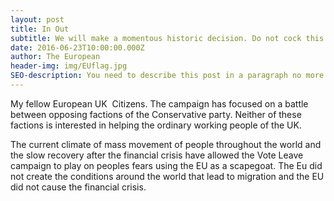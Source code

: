 ```yaml
---
layout: post
title: In Out
subtitle: We will make a momentous historic decision. Do not cock this up. Vote in for the sake of your children and their children.
date: 2016-06-23T10:00:00.000Z
author: The European
header-img: img/EUflag.jpg
SEO-description: You need to describe this post in a paragraph no more than 160 characters (including spaces)
---
```



My fellow European UK  Citizens. The campaign has focused on a battle between opposing factions of the Conservative party. Neither of these factions is interested in helping the ordinary working people of the UK.

The current climate of mass movement of people throughout the world and the slow recovery after the financial crisis have allowed the Vote Leave campaign to play on peoples fears using the EU as a scapegoat. The Eu did not create the conditions around the world that lead to migration and the EU did not cause the financial crisis.